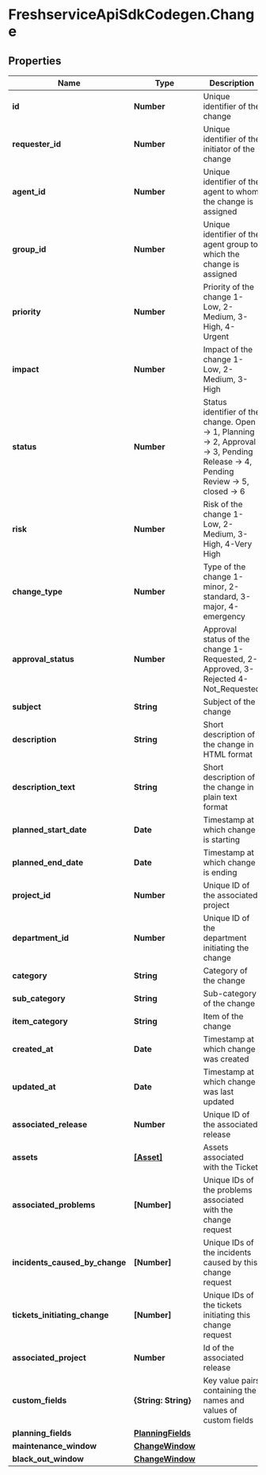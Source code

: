 # FreshserviceApiSdkCodegen.Change

## Properties

| Name                           | Type                                    | Description                                                                                                                                        | Notes                 |
| ------------------------------ | --------------------------------------- | -------------------------------------------------------------------------------------------------------------------------------------------------- | --------------------- |
| **id**                         | **Number**                              | Unique identifier of the change                                                                                                                    | [optional] [readonly] |
| **requester_id**               | **Number**                              | Unique identifier of the initiator of the change                                                                                                   | [optional]            |
| **agent_id**                   | **Number**                              | Unique identifier of the agent to whom the change is assigned                                                                                      | [optional]            |
| **group_id**                   | **Number**                              | Unique identifier of the agent group to which the change is assigned                                                                               | [optional]            |
| **priority**                   | **Number**                              | Priority of the change 1-Low, 2-Medium, 3-High, 4-Urgent                                                                                           | [optional]            |
| **impact**                     | **Number**                              | Impact of the change 1-Low, 2-Medium, 3-High                                                                                                       | [optional]            |
| **status**                     | **Number**                              | Status identifier of the change. Open -&gt; 1, Planning -&gt; 2, Approval -&gt; 3, Pending Release -&gt; 4, Pending Review -&gt; 5, closed -&gt; 6 | [optional]            |
| **risk**                       | **Number**                              | Risk of the change 1-Low, 2-Medium, 3-High, 4-Very High                                                                                            | [optional]            |
| **change_type**                | **Number**                              | Type of the change 1-minor, 2-standard, 3-major, 4-emergency                                                                                       | [optional]            |
| **approval_status**            | **Number**                              | Approval status of the change 1-Requested, 2-Approved, 3-Rejected 4-Not_Requested                                                                  | [optional] [readonly] |
| **subject**                    | **String**                              | Subject of the change                                                                                                                              | [optional]            |
| **description**                | **String**                              | Short description of the change in HTML format                                                                                                     | [optional]            |
| **description_text**           | **String**                              | Short description of the change in plain text format                                                                                               | [optional] [readonly] |
| **planned_start_date**         | **Date**                                | Timestamp at which change is starting                                                                                                              | [optional]            |
| **planned_end_date**           | **Date**                                | Timestamp at which change is ending                                                                                                                | [optional]            |
| **project_id**                 | **Number**                              | Unique ID of the associated project                                                                                                                | [optional]            |
| **department_id**              | **Number**                              | Unique ID of the department initiating the change                                                                                                  | [optional]            |
| **category**                   | **String**                              | Category of the change                                                                                                                             | [optional]            |
| **sub_category**               | **String**                              | Sub-category of the change                                                                                                                         | [optional]            |
| **item_category**              | **String**                              | Item of the change                                                                                                                                 | [optional]            |
| **created_at**                 | **Date**                                | Timestamp at which change was created                                                                                                              | [optional] [readonly] |
| **updated_at**                 | **Date**                                | Timestamp at which change was last updated                                                                                                         | [optional] [readonly] |
| **associated_release**         | **Number**                              | Unique ID of the associated release                                                                                                                | [optional] [readonly] |
| **assets**                     | [**[Asset]**](Asset.md)                 | Assets associated with the Ticket                                                                                                                  | [optional]            |
| **associated_problems**        | **[Number]**                            | Unique IDs of the problems associated with the change request                                                                                      | [optional] [readonly] |
| **incidents_caused_by_change** | **[Number]**                            | Unique IDs of the incidents caused by this change request                                                                                          | [optional] [readonly] |
| **tickets_initiating_change**  | **[Number]**                            | Unique IDs of the tickets initiating this change request                                                                                           | [optional] [readonly] |
| **associated_project**         | **Number**                              | Id of the associated release                                                                                                                       | [optional] [readonly] |
| **custom_fields**              | **{String: String}**                    | Key value pairs containing the names and values of custom fields                                                                                   | [optional]            |
| **planning_fields**            | [**PlanningFields**](PlanningFields.md) |                                                                                                                                                    | [optional]            |
| **maintenance_window**         | [**ChangeWindow**](ChangeWindow.md)     |                                                                                                                                                    | [optional]            |
| **black_out_window**           | [**ChangeWindow**](ChangeWindow.md)     |                                                                                                                                                    | [optional]            |
